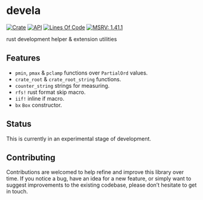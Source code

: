 # devela

[![Crate](https://img.shields.io/crates/v/devela.svg)](https://crates.io/crates/devela)
[![API](https://docs.rs/devela/badge.svg)](https://docs.rs/devela/)
[![Lines Of Code](https://tokei.rs/b1/github/andamira/devela?category=code)](https://github.com/andamira/devela)
[![MSRV: 1.41.1](https://flat.badgen.net/badge/MSRV/1.41.1/purple)](https://blog.rust-lang.org/2020/02/27/Rust-1.41.1.html)

rust development helper & extension utilities

## Features

- `pmin`, `pmax` & `pclamp` functions over `PartialOrd` values.
- `crate_root` & `crate_root_string` functions.
- `counter_string` strings for measuring.
- `rfs!` rust format skip macro.
- `iif!` inline if macro.
- `bx` `Box` constructor.

## Status

This is currently in an experimental stage of development.

## Contributing

Contributions are welcomed to help refine and improve this library over time.
If you notice a bug, have an idea for a new feature, or simply want to suggest
improvements to the existing codebase, please don’t hesitate to get in touch.
